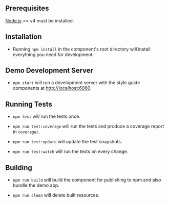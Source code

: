## Prerequisites

[Node.js](http://nodejs.org/) >= v4 must be installed.

## Installation

-   Running `npm install` in the component's root directory will install everything you need for development.

## Demo Development Server

-   `npm start` will run a development server with the style guide components at [http://localhost:6060](http://localhost:6060).

## Running Tests

-   `npm test` will run the tests once.

-   `npm run test:coverage` will run the tests and produce a coverage report in `coverage/`.

-   `npm run test:update` will update the test snapshots.

-   `npm run test:watch` will run the tests on every change.

## Building

-   `npm run build` will build the component for publishing to npm and also bundle the demo app.

-   `npm run clean` will delete built resources.
